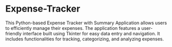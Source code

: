 # Expense-Tracker
This Python-based Expense Tracker with Summary Application allows users to efficiently manage their expenses. The application features a user-friendly interface built using Tkinter for easy data entry and navigation. It includes functionalities for tracking, categorizing, and analyzing expenses.
